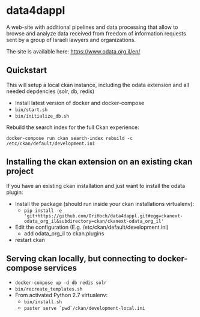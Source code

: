 # data4dappl

A web-site with additional pipelines and data processing that allow to browse and analyze data received from freedom of information requests sent by a group of Israeli lawyers and organizations.

The site is available here: https://www.odata.org.il/en/

## Quickstart

This will setup a local ckan instance, including the odata extension and all needed depdencies (solr, db, redis)

* Install latest version of docker and docker-compose
* `bin/start.sh`
* `bin/initialize_db.sh`

Rebuild the search index for the full Ckan experience:

```
docker-compose run ckan search-index rebuild -c /etc/ckan/default/development.ini
```

## Installing the ckan extension on an existing ckan project

If you have an existing ckan installation and just want to install the odata plugin:

* Install the package (should run inside your ckan installations virtualenv):
  * `pip install -e 'git+https://github.com/OriHoch/data4dappl.git#egg=ckanext-odata_org_il&subdirectory=ckan/ckanext-odata_org_il'`
* Edit the configuration (E.g. /etc/ckan/default/development.ini)
  * add odata_org_il to ckan.plugins
* restart ckan

## Serving ckan locally, but connecting to docker-compose services

* `docker-compose up -d db redis solr`
* `bin/recreate_templates.sh`
* From activated Python 2.7 virtualenv:
  * `bin/install.sh`
  * ```paster serve `pwd`/ckan/development-local.ini```
